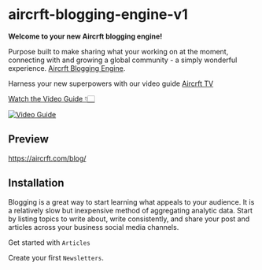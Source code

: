 # aircrft-blogging-engine-v1

**Welcome to your new Aircrft blogging engine!**

Purpose built to make sharing what your working on at the moment, connecting with and growing a global community - a simply wonderful experience.   [Aircrft Blogging Engine](https://aircrft.com).

Harness your new superpowers with our video guide [Aircrft TV](https://www.aircrft.com/tv)

[Watch the Video Guide 👇🏻](https://www.youtube.com/watch?v=dMYKXVf88J0)

[![Video Guide](https://github.com/aircrftdev/aircrft-blogging-engine-v1-/blob/master/src/assets/aircrft+blogging+engine+readme.png)](https://www.youtube.com/)

## Preview

https://aircrft.com/blog/

## Installation

Blogging is a great way to start learning what appeals to your audience. It is a relatively slow but inexpensive method of aggregating analytic data. Start by listing topics to write about, write consistently, and share your post and articles across your business social media channels.

Get started with 
`Articles`

Create your first `Newsletters`.
